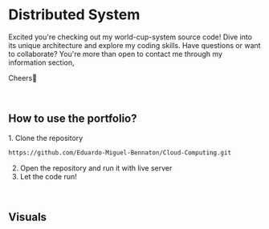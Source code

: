 <h1>Distributed System</h1>
Excited you're checking out my world-cup-system source code! Dive into its unique architecture and explore my coding skills. Have questions or want to collaborate? You're more than open to contact me through my information section,

Cheers👋

<br>
<h2>How to use the portfolio?</h2>
1. Clone the repository

```markdown
https://github.com/Eduardo-Miguel-Bennaton/Cloud-Computing.git
```
2. Open the repository and run it with live server
3. Let the code run!

<br>
<h2>Visuals</h2>
